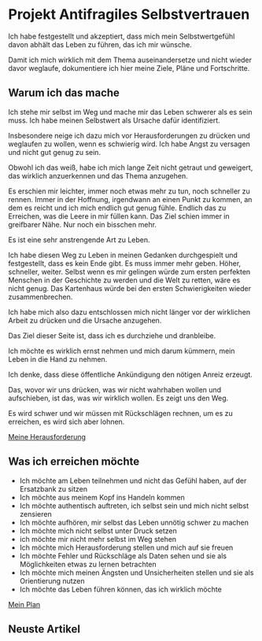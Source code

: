# Projekt Antifragiles Selbstvertrauen

Ich habe festgestellt und akzeptiert, dass mich mein Selbstwertgefühl davon abhält das Leben zu führen, das ich mir wünsche.

Damit ich mich wirklich mit dem Thema auseinandersetze und nicht wieder davor weglaufe, dokumentiere ich hier meine Ziele, Pläne und Fortschritte.

## Warum ich das mache

Ich stehe mir selbst im Weg und mache mir das Leben schwerer als es sein muss. Ich habe meinen Selbstwert als Ursache dafür identifiziert.

Insbesondere neige ich dazu mich vor Herausforderungen zu drücken und weglaufen zu wollen, wenn es schwierig wird. Ich habe Angst zu versagen und nicht gut genug zu sein.

Obwohl ich das weiß, habe ich mich lange Zeit nicht getraut und geweigert, das wirklich anzuerkennen und das Thema anzugehen.

Es erschien mir leichter, immer noch etwas mehr zu tun, noch schneller zu rennen. Immer in der Hoffnung, irgendwann an einen Punkt zu kommen, an dem es reicht und ich mich endlich gut genug fühle. Endlich das zu Erreichen, was die Leere in mir füllen kann. Das Ziel schien immer in greifbarer Nähe. Nur noch ein bisschen mehr.

Es ist eine sehr anstrengende Art zu Leben.

Ich habe diesen Weg zu Leben in meinen Gedanken durchgespielt und festgestellt, dass es kein Ende gibt. Es muss immer mehr geben. Höher, schneller, weiter. Selbst wenn es mir gelingen würde zum ersten perfekten Menschen in der Geschichte zu werden und die Welt zu retten, wäre es nicht genug. Das Kartenhaus würde bei den ersten Schwierigkeiten wieder zusammenbrechen.

Ich habe mich also dazu entschlossen mich nicht länger vor der wirklichen Arbeit zu drücken und die Ursache anzugehen.

Das Ziel dieser Seite ist, dass ich es durchziehe und dranbleibe.

Ich möchte es wirklich ernst nehmen und mich darum kümmern, mein Leben in die Hand zu nehmen.

Ich denke, dass diese öffentliche Ankündigung den nötigen Anreiz erzeugt.

Das, wovor wir uns drücken, was wir nicht wahrhaben wollen und aufschieben, ist das, was wir wirklich wollen. Es zeigt uns den Weg.

Es wird schwer und wir müssen mit Rückschlägen rechnen, um es zu erreichen, es wird sich aber lohnen.

[Meine Herausforderung](/challenge)

## Was ich erreichen möchte

- Ich möchte am Leben teilnehmen und nicht das Gefühl haben, auf der Ersatzbank zu sitzen
- Ich möchte aus meinem Kopf ins Handeln kommen
- Ich möchte authentisch auftreten, ich selbst sein und mich nicht selbst zensieren
- Ich möchte aufhören, mir selbst das Leben unnötig schwer zu machen
- Ich möchte mich nicht selbst unter Druck setzen
- ich möchte mir nicht mehr selbst im Weg stehen
- Ich möchte mich Herausforderung stellen und mich auf sie freuen
- Ich möchte Fehler und Rückschläge als Daten sehen und sie als Möglichkeiten etwas zu lernen betrachten
- Ich möchte mich meinen Ängsten und Unsicherheiten stellen und sie als Orientierung nutzen
- Ich möchte das Leben führen können, das ich wirklich möchte

[Mein Plan](/how)

## Neuste Artikel
